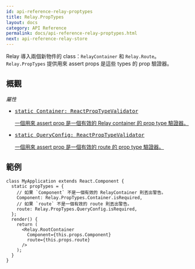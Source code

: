 ```yaml
---
id: api-reference-relay-proptypes
title: Relay.PropTypes
layout: docs
category: API Reference
permalink: docs/api-reference-relay-proptypes.html
next: api-reference-relay-store
---
```


Relay 導入兩個新物件的 class：`RelayContainer` 和 `Relay.Route`。`Relay.PropTypes` 提供用來 assert props 是這些 types 的 prop 驗證器。

## 概觀

*屬性*

<ul class="apiIndex">
  <li>
    <a href="#example">
      <pre>static Container: ReactPropTypeValidator</pre>
      一個用來 assert prop 是一個有效的 Relay container 的 prop type 驗證器。
    </a>
  </li>
  <li>
    <a href="#example">
      <pre>static QueryConfig: ReactPropTypeValidator</pre>
      一個用來 assert prop 是一個有效的 route 的 prop type 驗證器。
    </a>
  </li>
</ul>

## 範例

```
class MyApplication extends React.Component {
  static propTypes = {
    // 如果 `Component` 不是一個有效的 RelayContainer 則丟出警告。
    Component: Relay.PropTypes.Container.isRequired,
    // 如果 `route` 不是一個有效的 route 則丟出警告。
    route: Relay.PropTypes.QueryConfig.isRequired,
  };
  render() {
    return (
      <Relay.RootContainer
        Component={this.props.Component}
        route={this.props.route}
      />
    );
  }
}
```

